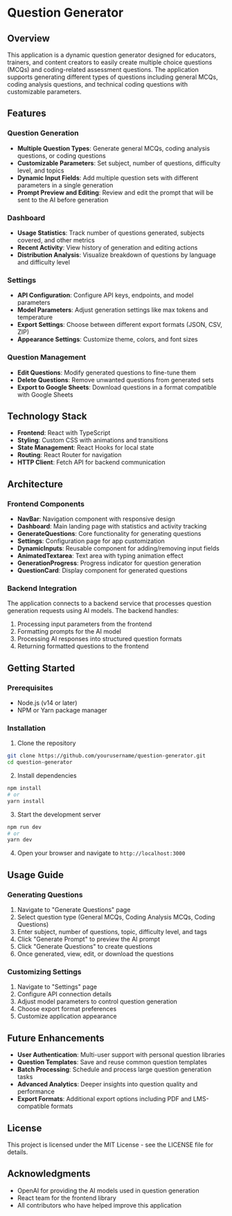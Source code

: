 
# Question Generator

## Overview
This application is a dynamic question generator designed for educators, trainers, and content creators to easily create multiple choice questions (MCQs) and coding-related assessment questions. The application supports generating different types of questions including general MCQs, coding analysis questions, and technical coding questions with customizable parameters.

## Features

### Question Generation
- **Multiple Question Types**: Generate general MCQs, coding analysis questions, or coding questions
- **Customizable Parameters**: Set subject, number of questions, difficulty level, and topics
- **Dynamic Input Fields**: Add multiple question sets with different parameters in a single generation
- **Prompt Preview and Editing**: Review and edit the prompt that will be sent to the AI before generation

### Dashboard
- **Usage Statistics**: Track number of questions generated, subjects covered, and other metrics
- **Recent Activity**: View history of generation and editing actions
- **Distribution Analysis**: Visualize breakdown of questions by language and difficulty level

### Settings
- **API Configuration**: Configure API keys, endpoints, and model parameters
- **Model Parameters**: Adjust generation settings like max tokens and temperature
- **Export Settings**: Choose between different export formats (JSON, CSV, ZIP)
- **Appearance Settings**: Customize theme, colors, and font sizes

### Question Management
- **Edit Questions**: Modify generated questions to fine-tune them
- **Delete Questions**: Remove unwanted questions from generated sets
- **Export to Google Sheets**: Download questions in a format compatible with Google Sheets

## Technology Stack
- **Frontend**: React with TypeScript
- **Styling**: Custom CSS with animations and transitions
- **State Management**: React Hooks for local state
- **Routing**: React Router for navigation
- **HTTP Client**: Fetch API for backend communication

## Architecture

### Frontend Components
- **NavBar**: Navigation component with responsive design
- **Dashboard**: Main landing page with statistics and activity tracking
- **GenerateQuestions**: Core functionality for generating questions
- **Settings**: Configuration page for app customization
- **DynamicInputs**: Reusable component for adding/removing input fields
- **AnimatedTextarea**: Text area with typing animation effect
- **GenerationProgress**: Progress indicator for question generation
- **QuestionCard**: Display component for generated questions

### Backend Integration
The application connects to a backend service that processes question generation requests using AI models. The backend handles:

1. Processing input parameters from the frontend
2. Formatting prompts for the AI model
3. Processing AI responses into structured question formats
4. Returning formatted questions to the frontend

## Getting Started

### Prerequisites
- Node.js (v14 or later)
- NPM or Yarn package manager

### Installation

1. Clone the repository
```bash
git clone https://github.com/yourusername/question-generator.git
cd question-generator
```

2. Install dependencies
```bash
npm install
# or
yarn install
```

3. Start the development server
```bash
npm run dev
# or
yarn dev
```

4. Open your browser and navigate to `http://localhost:3000`

## Usage Guide

### Generating Questions
1. Navigate to "Generate Questions" page
2. Select question type (General MCQs, Coding Analysis MCQs, Coding Questions)
3. Enter subject, number of questions, topic, difficulty level, and tags
4. Click "Generate Prompt" to preview the AI prompt
5. Click "Generate Questions" to create questions
6. Once generated, view, edit, or download the questions

### Customizing Settings
1. Navigate to "Settings" page
2. Configure API connection details
3. Adjust model parameters to control question generation
4. Choose export format preferences
5. Customize application appearance

## Future Enhancements
- **User Authentication**: Multi-user support with personal question libraries
- **Question Templates**: Save and reuse common question templates
- **Batch Processing**: Schedule and process large question generation tasks
- **Advanced Analytics**: Deeper insights into question quality and performance
- **Export Formats**: Additional export options including PDF and LMS-compatible formats

## License
This project is licensed under the MIT License - see the LICENSE file for details.

## Acknowledgments
- OpenAI for providing the AI models used in question generation
- React team for the frontend library
- All contributors who have helped improve this application
